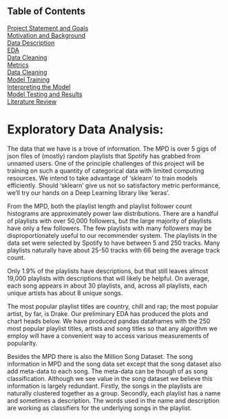 ## Table of Contents
[Project Statement and Goals](https://tralpha.github.io/spotify-project/project-statement-and-goals.html) <br>
[Motivation and Background](https://tralpha.github.io/spotify-project/motivation-and-background.html) <br>
[Data Description](https://tralpha.github.io/spotify-project/data-description.html) <br>
[EDA](https://tralpha.github.io/spotify-project/eda.html) <br>
[Data Cleaning](https://tralpha.github.io/spotify-project/data-cleaning.html) <br>
[Metrics](https://tralpha.github.io/spotify-project/metrics.html) <br>
[Data Cleaning](https://tralpha.github.io/spotify-project/data-cleaning.html) <br>
[Model Training](https://tralpha.github.io/spotify-project/model-training.html) <br>
[Interpreting the Model](https://tralpha.github.io/spotify-project/interpreting-the-model.html) <br>
[Model Testing and Results](https://tralpha.github.io/spotify-project/model-testing-and-results.html) <br>
[Literature Review](https://tralpha.github.io/spotify-project/literature-review.html) <br>

# Exploratory Data Analysis:

The data that we have is a trove of information.  The MPD is over 5 gigs of json files of (mostly) random playlists that Spotify has grabbed from unnamed users.  One of the principle challenges of this project will be training on such a quantity of categorical data with limited computing resources.  We intend to take advantage of ‘sklearn’ to train models efficiently. Should ‘sklearn’ give us not so satisfactory metric performance, we’ll try our hands on a Deep Learning library like ‘keras’.

From the MPD, both the playlist length and playlist follower count histograms are approximately power law distributions.  There are a handful of playlists with over 50,000 followers, but the large majority of playlists have only a few followers.  The few playlists with many followers may be disproportionately useful to our recommender system.  The playlists in the data set were selected by Spotify to have between 5 and 250 tracks.  Many playlists naturally have about 25-50 tracks with 66 being the average track count.  

Only 1.9% of the playlists have descriptions, but that still leaves almost 19,000 playlists with descriptions that will likely be helpful.  On average, each song appears in about 30 playlists, and, across all playlists, each unique artists has about 8 unique songs.

The most popular playlist titles are country, chill and rap; the most popular artist, by far, is Drake.  Our preliminary EDA has produced the plots and chart heads below.  We have produced pandas dataframes with the 250 most popular playlist titles, artists and song titles so that any algorithm we employ will have a convenient way to access various measurements of popularity.

Besides the MPD there is also the Million Song Dataset. The song information in MPD and the song data set except that the song dataset also add meta-data to each song. The meta-data can be though of as song classification. Although we see value in the song dataset we believe this information is largely redundant. Firstly, the songs in the playlists are naturally clustered together as a group. Secondly, each playlist has a name and sometimes a description. The words used in the name and description are working as classifiers for the underlying songs in the playlist.
